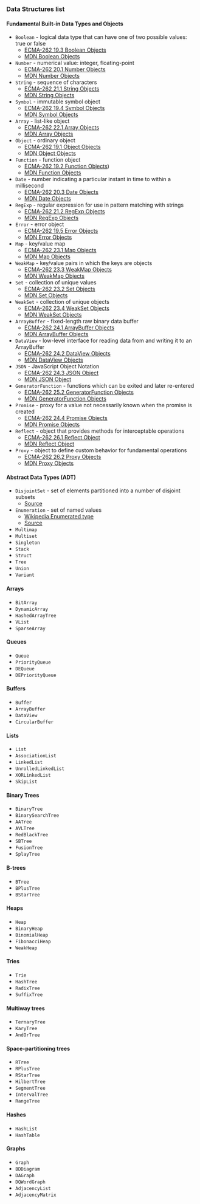 ### Data Structures list

#### Fundamental Built-in Data Types and Objects
 * `Boolean` - logical data type that can have one of two possible values: true or false
    * [ECMA-262 19.3 Boolean Objects](http://people.mozilla.org/~jorendorff/es6-draft.html#sec-boolean-objects)
    * [MDN Boolean Objects](https://developer.mozilla.org/en-US/docs/Web/JavaScript/Reference/Global_Objects/Boolean)
 * `Number` - numerical value: integer, floating-point
    * [ECMA-262 20.1 Number Objects](http://people.mozilla.org/~jorendorff/es6-draft.html#sec-number-objects)
    * [MDN Number Objects](https://developer.mozilla.org/en-US/docs/Web/JavaScript/Reference/Global_Objects/Number)
 * `String` - sequence of characters
    * [ECMA-262 21.1 String Objects](http://people.mozilla.org/~jorendorff/es6-draft.html#sec-string-objects)
    * [MDN String Objects](https://developer.mozilla.org/en-US/docs/Web/JavaScript/Reference/Global_Objects/String)
 * `Symbol` - immutable symbol object
    * [ECMA-262 19.4 Symbol Objects](http://people.mozilla.org/~jorendorff/es6-draft.html#sec-symbol-objects)
    * [MDN Symbol Objects](https://developer.mozilla.org/en-US/docs/Web/JavaScript/Reference/Global_Objects/Symbol)
 * `Array` - list-like object
    * [ECMA-262 22.1 Array Objects](http://people.mozilla.org/~jorendorff/es6-draft.html#sec-array-objects)
    * [MDN Array Objects](https://developer.mozilla.org/en-US/docs/Web/JavaScript/Reference/Global_Objects/Array)
 * `Object` - ordinary object
    * [ECMA-262 19.1 Object Objects](http://people.mozilla.org/~jorendorff/es6-draft.html#sec-object-objects)
    * [MDN Object Objects](https://developer.mozilla.org/en-US/docs/Web/JavaScript/Reference/Global_Objects/Object)
 * `Function` - function object
    * [ECMA-262 19.2 Function Objects](http://people.mozilla.org/~jorendorff/es6-draft.html#sec-function-objects))
    * [MDN Function Objects](https://developer.mozilla.org/en-US/docs/Web/JavaScript/Reference/Global_Objects/Function)
 * `Date` - number indicating a particular instant in time to within a millisecond
    * [ECMA-262 20.3 Date Objects](http://people.mozilla.org/~jorendorff/es6-draft.html#sec-date-objects)
    * [MDN Date Objects](https://developer.mozilla.org/en-US/docs/Web/JavaScript/Reference/Global_Objects/Date)
 * `RegExp` - regular expression for use in pattern matching with strings
    * [ECMA-262 21.2 RegExp Objects](http://people.mozilla.org/~jorendorff/es6-draft.html#sec-regexp-regular-expression-objects)
    * [MDN RegExp Objects](https://developer.mozilla.org/en-US/docs/Web/JavaScript/Reference/Global_Objects/RegExp)
 * `Error` - error object
    * [ECMA-262 19.5 Error Objects](http://people.mozilla.org/~jorendorff/es6-draft.html#sec-error-objects)
    * [MDN Error Objects](https://developer.mozilla.org/en-US/docs/Web/JavaScript/Reference/Global_Objects/Error)
 * `Map` - key/value map
    * [ECMA-262 23.1 Map Objects](http://people.mozilla.org/~jorendorff/es6-draft.html#sec-map-objects)
    * [MDN Map Objects](https://developer.mozilla.org/en-US/docs/Web/JavaScript/Reference/Global_Objects/Map)
 * `WeakMap` - key/value pairs in which the keys are objects
    * [ECMA-262 23.3 WeakMap Objects](http://people.mozilla.org/~jorendorff/es6-draft.html#sec-weakmap-objects)
    * [MDN WeakMap Objects](https://developer.mozilla.org/en-US/docs/Web/JavaScript/Reference/Global_Objects/WeakMap)
 * `Set` - collection of unique values
    * [ECMA-262 23.2 Set Objects](http://people.mozilla.org/~jorendorff/es6-draft.html#sec-set-objects)
    * [MDN Set Objects](https://developer.mozilla.org/en-US/docs/Web/JavaScript/Reference/Global_Objects/Set)
 * `WeakSet` - collection of unique objects
    * [ECMA-262 23.4 WeakSet Objects](http://people.mozilla.org/~jorendorff/es6-draft.html#sec-weakset-objects)
    * [MDN WeakSet Objects](https://developer.mozilla.org/en-US/docs/Web/JavaScript/Reference/Global_Objects/WeakSet)
 * `ArrayBuffer` - fixed-length raw binary data buffer
    * [ECMA-262 24.1 ArrayBuffer Objects](http://people.mozilla.org/~jorendorff/es6-draft.html#sec-arraybuffer-objects)
    * [MDN ArrayBuffer Objects](https://developer.mozilla.org/en-US/docs/Web/JavaScript/Reference/Global_Objects/ArrayBuffer)
 * `DataView` - low-level interface for reading data from and writing it to an ArrayBuffer
    * [ECMA-262 24.2 DataView Objects](http://people.mozilla.org/~jorendorff/es6-draft.html#sec-dataview-objects)
    * [MDN DataView Objects](https://developer.mozilla.org/en-US/docs/Web/JavaScript/Reference/Global_Objects/DataView)
 * `JSON` - JavaScript Object Notation
    * [ECMA-262 24.3 JSON Object](http://people.mozilla.org/~jorendorff/es6-draft.html#sec-json-object)
    * [MDN JSON Object](https://developer.mozilla.org/en-US/docs/Web/JavaScript/Reference/Global_Objects/JSON)
 * `GeneratorFunction` - functions which can be exited and later re-entered
    * [ECMA-262 25.2 GeneratorFunction Objects](http://people.mozilla.org/~jorendorff/es6-draft.html#sec-generatorfunction-objects)
    * [MDN GeneratorFunction Objects](https://developer.mozilla.org/en-US/docs/Web/JavaScript/Reference/Global_Objects/GeneratorFunction)
 * `Promise` - proxy for a value not necessarily known when the promise is created
    * [ECMA-262 24.4 Promise Objects](http://people.mozilla.org/~jorendorff/es6-draft.html#sec-promise-objects)
    * [MDN Promise Objects](https://developer.mozilla.org/en-US/docs/Web/JavaScript/Reference/Global_Objects/Promise)
 * `Reflect` - object that provides methods for interceptable operations
    * [ECMA-262 26.1 Reflect Object](http://people.mozilla.org/~jorendorff/es6-draft.html#sec-reflect-object)
    * [MDN Reflect Object](https://developer.mozilla.org/en-US/docs/Web/JavaScript/Reference/Global_Objects/Reflect)
 * `Proxy` - object to define custom behavior for fundamental operations
    * [ECMA-262 26.2 Proxy Objects](http://people.mozilla.org/~jorendorff/es6-draft.html#sec-proxy-objects)
    * [MDN Proxy Objects](https://developer.mozilla.org/en-US/docs/Web/JavaScript/Reference/Global_Objects/Proxy)

#### Abstract Data Types (ADT)
 * `DisjointSet` - set of elements partitioned into a number of disjoint subsets
    * [Source](https://github.com/enaqx/esds/blob/master/lib/adt/DisjointSet.js)
 * `Enumeration` - set of named values
    * [Wikipedia Enumerated type](http://en.wikipedia.org/wiki/Enumerated_type)
    * [Source](https://github.com/enaqx/esds/blob/master/lib/adt/Enumeration.js)
 * `Multimap`
 * `Multiset`
 * `Singleton`
 * `Stack`
 * `Struct`
 * `Tree`
 * `Union`
 * `Variant`

#### Arrays
 * `BitArray`
 * `DynamicArray`
 * `HashedArrayTree`
 * `VList`
 * `SparseArray`

#### Queues
 * `Queue`
 * `PriorityQueue`
 * `DEQueue`
 * `DEPriorityQueue`

#### Buffers
 * `Buffer`
 * `ArrayBuffer`
 * `DataView`
 * `CircularBuffer`

#### Lists
 * `List`
 * `AssociationList`
 * `LinkedList`
 * `UnrolledLinkedList`
 * `XORLinkedList`
 * `SkipList`

#### Binary Trees
 * `BinaryTree`
 * `BinarySearchTree`
 * `AATree`
 * `AVLTree`
 * `RedBlackTree`
 * `SBTree`
 * `FusionTree`
 * `SplayTree`

#### B-trees
 * `BTree`
 * `BPlusTree`
 * `BStarTree`

#### Heaps
 * `Heap`
 * `BinaryHeap`
 * `BinomialHeap`
 * `FibonacciHeap`
 * `WeakHeap`

#### Tries
 * `Trie`
 * `HashTree`
 * `RadixTree`
 * `SuffixTree`

#### Multiway trees
 * `TernaryTree`
 * `KaryTree`
 * `AndOrTree`

#### Space-partitioning trees
 * `RTree`
 * `RPlusTree`
 * `RStarTree`
 * `HilbertTree`
 * `SegmentTree`
 * `IntervalTree`
 * `RangeTree`

#### Hashes
 * `HashList`
 * `HashTable`

#### Graphs
 * `Graph`
 * `BDDiagram`
 * `DAGraph`
 * `DQWordGraph`
 * `AdjacencyList`
 * `AdjacencyMatrix`

